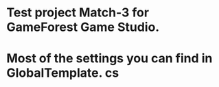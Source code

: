 # Test project Match-3 for GameForest Game Studio.
# Most of the settings you can find in GlobalTemplate. cs